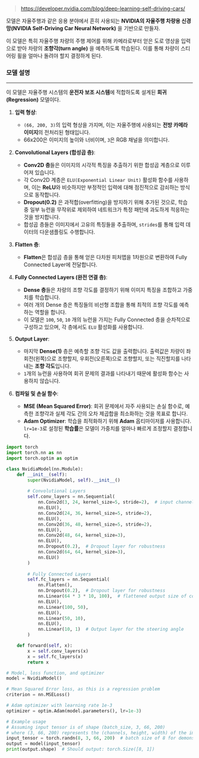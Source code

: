 > https://developer.nvidia.com/blog/deep-learning-self-driving-cars/

모델은 자율주행과 같은 응용 분야에서 흔히 사용되는 **NVIDIA의 자율주행 차량용 신경망(NVIDIA Self-Driving Car Neural Network)** 을 기반으로 만들자. 

이 모델은 특히 자율주행 차량의 주행 제어를 위해 카메라로부터 얻은 도로 영상을 입력으로 받아 차량의 **조향각(turn angle)** 을 예측하도록 학습된다. 이를 통해 차량이 스티어링 휠을 얼마나 돌려야 할지 결정하게 된다.

### 모델 설명
---
이 모델은 자율주행 시스템의 **운전자 보조 시스템**에 적합하도록 설계된 **회귀(Regression)** 모델이다. 

1. **입력 형상**:
    - `(66, 200, 3)`의 입력 형상을 가지며, 이는 자율주행에 사용되는 **전방 카메라 이미지**의 전처리된 형태입니다.
    - 66x200은 이미지의 높이와 너비이며, `3`은 RGB 채널을 의미합니다.

2. **Convolutional Layers (합성곱 층)**:
    - **Conv2D 층**들은 이미지의 시각적 특징을 추출하기 위한 합성곱 계층으로 이루어져 있습니다.
    - 각 Conv2D 계층은 `ELU(Exponential Linear Unit)` 활성화 함수를 사용하며, 이는 **ReLU**와 비슷하지만 부정적인 입력에 대해 점진적으로 감쇠하는 방식으로 동작합니다.
    - **Dropout(0.2)** 은 과적합(overfitting)을 방지하기 위해 추가된 것으로, 학습 중 일부 뉴런을 무작위로 제외하여 네트워크가 특정 패턴에 과도하게 적응하는 것을 방지합니다.
    - 합성곱 층들은 이미지에서 고유의 특징들을 추출하며, `strides`를 통해 입력 데이터의 다운샘플링도 수행합니다.

3. **Flatten 층**:
    - **Flatten**은 합성곱 층을 통해 얻은 다차원 피처맵을 1차원으로 변환하여 Fully Connected Layer에 전달합니다.

4. **Fully Connected Layers (완전 연결 층)**:
    - **Dense 층**들은 차량의 조향 각도를 결정하기 위해 이미지 특징을 조합하고 가중치를 학습합니다.
    - 여러 개의 Dense 층은 특징들의 비선형 조합을 통해 최적의 조향 각도를 예측하는 역할을 합니다.
    - 이 모델은 `100`, `50`, `10` 개의 뉴런을 가지는 Fully Connected 층을 순차적으로 구성하고 있으며, 각 층에서도 `ELU` 활성화를 사용합니다.

5. **Output Layer**:
    - 마지막 **Dense(1)** 층은 예측할 조향 각도 값을 출력합니다. 출력값은 차량이 좌회전(왼쪽)으로 조향할지, 우회전(오른쪽)으로 조향할지, 또는 직진할지를 나타내는 **조향 각도**입니다.
    - `1`개의 뉴런을 사용하여 회귀 문제의 결과를 나타내기 때문에 활성화 함수는 사용하지 않습니다.

6. **컴파일 및 손실 함수**:
    - **MSE (Mean Squared Error)**: 회귀 문제에서 자주 사용되는 손실 함수로, 예측한 조향각과 실제 각도 간의 오차 제곱합을 최소화하는 것을 목표로 합니다.
    - **Adam Optimizer**: 학습을 최적화하기 위해 **Adam** 옵티마이저를 사용합니다. `lr=1e-3`로 설정된 **학습률**은 모델이 가중치를 얼마나 빠르게 조정할지 결정합니다.

``` python
import torch
import torch.nn as nn
import torch.optim as optim

class NvidiaModel(nn.Module):
    def __init__(self):
        super(NvidiaModel, self).__init__()
        
        # Convolutional Layers
        self.conv_layers = nn.Sequential(
            nn.Conv2d(3, 24, kernel_size=5, stride=2),  # input channels = 3 (RGB)
            nn.ELU(),
            nn.Conv2d(24, 36, kernel_size=5, stride=2),
            nn.ELU(),
            nn.Conv2d(36, 48, kernel_size=5, stride=2),
            nn.ELU(),
            nn.Conv2d(48, 64, kernel_size=3),
            nn.ELU(),
            nn.Dropout(0.2),  # Dropout layer for robustness
            nn.Conv2d(64, 64, kernel_size=3),
            nn.ELU()
        )
        
        # Fully Connected Layers
        self.fc_layers = nn.Sequential(
            nn.Flatten(),
            nn.Dropout(0.2),  # Dropout layer for robustness
            nn.Linear(64 * 3 * 10, 100),  # flattened output size of conv layers
            nn.ELU(),
            nn.Linear(100, 50),
            nn.ELU(),
            nn.Linear(50, 10),
            nn.ELU(),
            nn.Linear(10, 1)  # Output layer for the steering angle
        )

    def forward(self, x):
        x = self.conv_layers(x)
        x = self.fc_layers(x)
        return x

# Model, loss function, and optimizer
model = NvidiaModel()

# Mean Squared Error loss, as this is a regression problem
criterion = nn.MSELoss()

# Adam optimizer with learning rate 1e-3
optimizer = optim.Adam(model.parameters(), lr=1e-3)

# Example usage
# Assuming input tensor is of shape (batch_size, 3, 66, 200)
# where (3, 66, 200) represents the (channels, height, width) of the image
input_tensor = torch.randn(8, 3, 66, 200)  # batch size of 8 for demonstration
output = model(input_tensor)
print(output.shape)  # Should output: torch.Size([8, 1])

```

